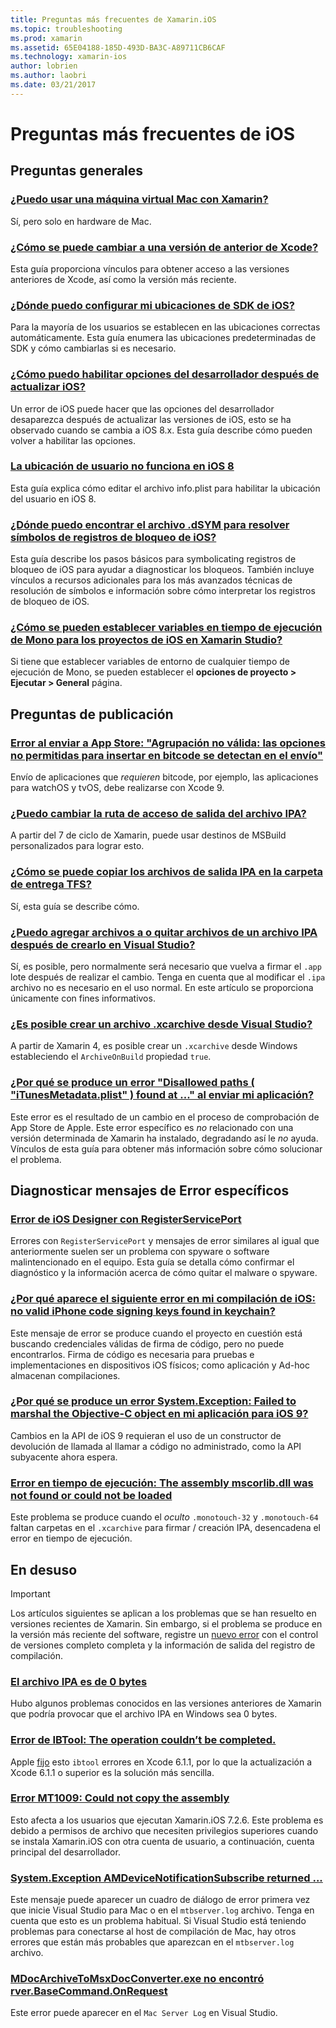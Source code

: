 ```yaml
---
title: Preguntas más frecuentes de Xamarin.iOS
ms.topic: troubleshooting
ms.prod: xamarin
ms.assetid: 65E04188-185D-493D-BA3C-A89711CB6CAF
ms.technology: xamarin-ios
author: lobrien
ms.author: laobri
ms.date: 03/21/2017
---
```


# <a name="ios-frequently-asked-questions"></a>Preguntas más frecuentes de iOS

## <a name="general-questions"></a>Preguntas generales

### <a name="can-i-use-a-mac-vm-with-xamarinmac-vmmd"></a>[¿Puedo usar una máquina virtual Mac con Xamarin?](mac-vm.md)
Sí, pero solo en hardware de Mac.

### <a name="how-can-i-downgrade-xcodedowngrade-xcodemd"></a>[¿Cómo se puede cambiar a una versión de anterior de Xcode?](downgrade-xcode.md)
Esta guía proporciona vínculos para obtener acceso a las versiones anteriores de Xcode, así como la versión más reciente.

### <a name="where-can-i-set-my-ios-sdk-locationsios-sdkmd"></a>[¿Dónde puedo configurar mi ubicaciones de SDK de iOS?](ios-sdk.md)
Para la mayoría de los usuarios se establecen en las ubicaciones correctas automáticamente. Esta guía enumera las ubicaciones predeterminadas de SDK y cómo cambiarlas si es necesario.

### <a name="how-can-i-reenable-developer-options-after-updating-iosupdate-developer-optionsmd"></a>[¿Cómo puedo habilitar opciones del desarrollador después de actualizar iOS?](update-developer-options.md)
Un error de iOS puede hacer que las opciones del desarrollador desaparezca después de actualizar las versiones de iOS, esto se ha observado cuando se cambia a iOS 8.x. Esta guía describe cómo pueden volver a habilitar las opciones.

### <a name="user-location-not-working-in-ios-8ios8-user-locationmd"></a>[La ubicación de usuario no funciona en iOS 8](ios8-user-location.md)
Esta guía explica cómo editar el archivo info.plist para habilitar la ubicación del usuario en iOS 8.

### <a name="where-can-i-find-the-dsym-file-to-symbolicate-ios-crash-logssymbolicate-ios-crashmd"></a>[¿Dónde puedo encontrar el archivo .dSYM para resolver símbolos de registros de bloqueo de iOS?](symbolicate-ios-crash.md)
Esta guía describe los pasos básicos para symbolicating registros de bloqueo de iOS para ayudar a diagnosticar los bloqueos. También incluye vínculos a recursos adicionales para los más avanzados técnicas de resolución de símbolos e información sobre cómo interpretar los registros de bloqueo de iOS.


### <a name="how-do-i-set-mono-runtime-environment-variables-for-ios-projects-in-xamarin-studioxs-mono-runtimemd"></a>[¿Cómo se pueden establecer variables en tiempo de ejecución de Mono para los proyectos de iOS en Xamarin Studio?](xs-mono-runtime.md)
Si tiene que establecer variables de entorno de cualquier tiempo de ejecución de Mono, se pueden establecer el **opciones de proyecto > Ejecutar > General** página.

## <a name="publishing-questions"></a>Preguntas de publicación

### <a name="error-when-submitting-to-app-store-invalid-bundle---options-not-allowed-to-be-embedded-in-bitcode-are-detected-in-the-submissioninvalid-bundle-bitcodemd"></a>[Error al enviar a App Store: "Agrupación no válida: las opciones no permitidas para insertar en bitcode se detectan en el envío"](invalid-bundle-bitcode.md)

Envío de aplicaciones que _requieren_ bitcode, por ejemplo, las aplicaciones para watchOS y tvOS, debe realizarse con Xcode 9.

### <a name="can-i-change-the-output-path-of-the-ipa-fileipa-output-pathmd"></a>[¿Puedo cambiar la ruta de acceso de salida del archivo IPA?](ipa-output-path.md)
A partir del 7 de ciclo de Xamarin, puede usar destinos de MSBuild personalizados para lograr esto.

### <a name="how-can-i-copy-ipa-output-files-to-the-tfs-drop-folderipa-tfsmd"></a>[¿Cómo se puede copiar los archivos de salida IPA en la carpeta de entrega TFS?](ipa-tfs.md)
Sí, esta guía se describe cómo.

### <a name="can-i-add-files-to-or-remove-files-from-an-ipa-file-after-building-it-in-visual-studiomodify-ipamd"></a>[¿Puedo agregar archivos a o quitar archivos de un archivo IPA después de crearlo en Visual Studio?](modify-ipa.md)
Sí, es posible, pero normalmente será necesario que vuelva a firmar el `.app` lote después de realizar el cambio. Tenga en cuenta que al modificar el `.ipa` archivo no es necesario en el uso normal. En este artículo se proporciona únicamente con fines informativos.

### <a name="is-it-possible-to-create-a-xcarchive-archive-from-visual-studiocreate-xcarchivemd"></a>[¿Es posible crear un archivo .xcarchive desde Visual Studio?](create-xcarchive.md)
A partir de Xamarin 4, es posible crear un `.xcarchive` desde Windows estableciendo el `ArchiveOnBuild` propiedad `true`.

### <a name="why-does-my-app-submission-fail-with-disallowed-paths--itunesmetadataplist--found-at--itunesmetadata-disallowed-pathsmd"></a>[¿Por qué se produce un error "Disallowed paths ( "iTunesMetadata.plist" ) found at ..." al enviar mi aplicación?](itunesmetadata-disallowed-paths.md)
Este error es el resultado de un cambio en el proceso de comprobación de App Store de Apple. Este error específico es _no_ relacionado con una versión determinada de Xamarin ha instalado, degradando así le _no_ ayuda. Vínculos de esta guía para obtener más información sobre cómo solucionar el problema.


## <a name="diagnosing-specific-error-messages"></a>Diagnosticar mensajes de Error específicos

### <a name="ios-designer-error-with-registerserviceporterror-registerserviceportmd"></a>[Error de iOS Designer con RegisterServicePort](error-registerserviceport.md)
Errores con `RegisterServicePort` y mensajes de error similares al igual que anteriormente suelen ser un problema con spyware o software malintencionado en el equipo. Esta guía se detalla cómo confirmar el diagnóstico y la información acerca de cómo quitar el malware o spyware.

### <a name="why-does-my-ios-build-fail-with-no-valid-iphone-code-signing-keys-found-in-keychainno-codesigning-keysmd"></a>[¿Por qué aparece el siguiente error en mi compilación de iOS: no valid iPhone code signing keys found in keychain?](no-codesigning-keys.md)
Este mensaje de error se produce cuando el proyecto en cuestión está buscando credenciales válidas de firma de código, pero no puede encontrarlos. Firma de código es necesaria para pruebas e implementaciones en dispositivos iOS físicos; como aplicación y Ad-hoc almacenan compilaciones.

### <a name="why-does-my-ios-9-app-fail-with-systemexception-failed-to-marshal-the-objective-c-objectexception-marshal-obj-cmd"></a>[¿Por qué se produce un error System.Exception: Failed to marshal the Objective-C object en mi aplicación para iOS 9?](exception-marshal-obj-c.md)
Cambios en la API de iOS 9 requieran el uso de un constructor de devolución de llamada al llamar a código no administrado, como la API subyacente ahora espera.

### <a name="runtime-error-the-assembly-mscorlibdll-was-not-found-or-could-not-be-loadederror-mscorlib-not-foundmd"></a>[Error en tiempo de ejecución: The assembly mscorlib.dll was not found or could not be loaded](error-mscorlib-not-found.md)
Este problema se produce cuando el *oculto* `.monotouch-32` y `.monotouch-64` faltan carpetas en el `.xcarchive` para firmar / creación IPA, desencadena el error en tiempo de ejecución.

## <a name="deprecated"></a>En desuso

> [!IMPORTANT]
> Los artículos siguientes se aplican a los problemas que se han resuelto en versiones recientes de Xamarin. Sin embargo, si el problema se produce en la versión más reciente del software, registre un [nuevo error](~/cross-platform/troubleshooting/questions/howto-file-bug.md) con el control de versiones completo completa y la información de salida del registro de compilación.



### <a name="ipa-file-is-0-bytesipa-zero-bytesmd"></a>[El archivo IPA es de 0 bytes](ipa-zero-bytes.md)
Hubo algunos problemas conocidos en las versiones anteriores de Xamarin que podría provocar que el archivo IPA en Windows sea 0 bytes.

### <a name="ibtool-error-the-operation-couldnt-be-completederror-ibtoolmd"></a>[Error de IBTool: The operation couldn’t be completed.](error-ibtool.md)
Apple [fijo](https://developer.apple.com/library/ios/releasenotes/DeveloperTools/RN-Xcode/Chapters/xc6_release_notes.html) esto `ibtool` errores en Xcode 6.1.1, por lo que la actualización a Xcode 6.1.1 o superior es la solución más sencilla.

### <a name="error-mt1009-could-not-copy-the-assemblyerror-mt1009md"></a>[Error MT1009: Could not copy the assembly](error-mt1009.md)
Esto afecta a los usuarios que ejecutan Xamarin.iOS 7.2.6. Este problema es debido a permisos de archivo que necesiten privilegios superiores cuando se instala Xamarin.iOS con otra cuenta de usuario, a continuación, cuenta principal del desarrollador.

### <a name="systemexception-amdevicenotificationsubscribe-returned-exception-amddevicenotificationsubscribemd"></a>[System.Exception AMDeviceNotificationSubscribe returned ...](exception-amddevicenotificationsubscribe.md)
Este mensaje puede aparecer un cuadro de diálogo de error primera vez que inicie Visual Studio para Mac o en el `mtbserver.log` archivo. Tenga en cuenta que esto es un problema habitual. Si Visual Studio está teniendo problemas para conectarse al host de compilación de Mac, hay otros errores que están más probables que aparezcan en el `mtbserver.log` archivo.

### <a name="mdocarchivetomsxdocconverterexe-not-found-rverbasecommandonrequestmdocarchivetomsxdocconverter-not-foundmd"></a>[MDocArchiveToMsxDocConverter.exe no encontró rver.BaseCommand.OnRequest](mdocarchivetomsxdocconverter-not-found.md)
Este error puede aparecer en el `Mac Server Log` en Visual Studio.
